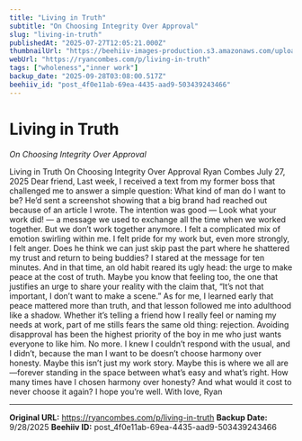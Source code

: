 ```yaml
---
title: "Living in Truth"
subtitle: "On Choosing Integrity Over Approval"
slug: "living-in-truth"
publishedAt: "2025-07-27T12:05:21.000Z"
thumbnailUrl: "https://beehiiv-images-production.s3.amazonaws.com/uploads/asset/file/2c725bff-8286-4d43-b8d8-e610ba61fc28/living_in_truth_thumbnail.png?t=1757985470"
webUrl: "https://ryancombes.com/p/living-in-truth"
tags: ["wholeness","inner work"]
backup_date: "2025-09-28T03:08:00.517Z"
beehiiv_id: "post_4f0e11ab-69ea-4435-aad9-503439243466"
---
```


# Living in Truth

*On Choosing Integrity Over Approval*



Living in Truth On Choosing Integrity Over Approval Ryan Combes July 27, 2025 Dear friend, Last week, I received a text from my former boss that challenged me to answer a simple question: What kind of man do I want to be? He’d sent a screenshot showing that a big brand had reached out because of an article I wrote. The intention was good — Look what your work did! — a message we used to exchange all the time when we worked together. But we don’t work together anymore. I felt a complicated mix of emotion swirling within me. I felt pride for my work but, even more strongly, I felt anger. Does he think we can just skip past the part where he shattered my trust and return to being buddies? I stared at the message for ten minutes. And in that time, an old habit reared its ugly head: the urge to make peace at the cost of truth. Maybe you know that feeling too, the one that justifies an urge to share your reality with the claim that, “It’s not that important, I don’t want to make a scene.” As for me, I learned early that peace mattered more than truth, and that lesson followed me into adulthood like a shadow. Whether it’s telling a friend how I really feel or naming my needs at work, part of me stills fears the same old thing: rejection. Avoiding disapproval has been the highest priority of the boy in me who just wants everyone to like him. No more. I knew I couldn’t respond with the usual, and I didn’t, because the man I want to be doesn’t choose harmony over honesty. Maybe this isn’t just my work story. Maybe this is where we all are—forever standing in the space between what’s easy and what’s right. How many times have I chosen harmony over honesty? And what would it cost to never choose it again? I hope you’re well. With love, Ryan

---

**Original URL:** https://ryancombes.com/p/living-in-truth
**Backup Date:** 9/28/2025
**Beehiiv ID:** post_4f0e11ab-69ea-4435-aad9-503439243466
